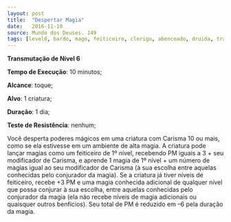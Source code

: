```yaml
---
layout: post
title:  "Despertar Magia"
date:   2016-11-10
source: Mundo dos Deuses. 149
tags: [level6, bardo, mago, feiticeiro, clerigo, abencoado, druida, transmutacao, minuto, toque, criatura, dia, nenhum]
---
```


**Transmutação de Nível 6**

**Tempo de Execução**: 10 minutos;

**Alcance**: toque;

**Alvo**: 1 criatura;

**Duração**: 1 dia;

**Teste de Resistência**: nenhum;

Você desperta poderes mágicos em uma criatura com 
Carisma 10 ou mais, como se ela estivesse em um ambiente de 
alta magia. A criatura pode lançar magias como um feiticeiro 
de 1º nível, recebendo PM iguais a 3 + seu modificador de 
Carisma, e aprende 1 magia de 1º nível + um número de magias igual ao seu modificador de Carisma (à sua escolha entre 
aquelas conhecidas pelo conjurador da magia). Se a criatura já 
tiver níveis de feiticeiro, recebe +3 PM e uma magia conhecida 
adicional de qualquer nível que possa conjurar à sua escolha, 
entre aquelas conhecidas pelo conjurador da magia (ela não recebe níveis de magia adicionais ou quaisquer outros benfícios).
Seu total de PM é reduzido em –6 pela duração da magia.
